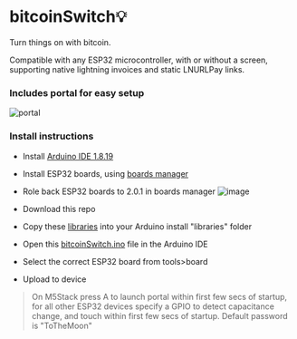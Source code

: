 # bitcoinSwitch💡
Turn things on with bitcoin.

Compatible with any ESP32 microcontroller, with or without a screen, supporting native lightning invoices and static LNURLPay links.

### Includes portal for easy setup
![portal](https://user-images.githubusercontent.com/33088785/166824760-bc612411-7663-4a78-9331-61390042e3ae.gif)

### Install instructions
- Install <a href="https://www.arduino.cc/en/software">Arduino IDE 1.8.19</a>
- Install ESP32 boards, using <a href="https://docs.espressif.com/projects/arduino-esp32/en/latest/installing.html#installing-using-boards-manager">boards manager</a>
- Role back ESP32 boards to 2.0.1 in boards manager
![image](https://user-images.githubusercontent.com/33088785/161862832-1269a12e-16ce-427c-9a92-df3ee573a1fb.png)

- Download this repo
- Copy these <a href="libraries">libraries</a> into your Arduino install "libraries" folder
- Open this <a href="bitcoinSwitch.ino">bitcoinSwitch.ino</a> file in the Arduino IDE
- Select the correct ESP32 board from tools>board
- Upload to device

> On M5Stack press A to launch portal within first few secs of startup, for all other ESP32 devices specify a GPIO to detect capacitance change, and touch within first few secs of startup.
> Default password is "ToTheMoon"


